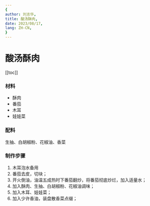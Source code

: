 ```yaml
---
{
author: 刘志华,
title: 酸汤酥肉,
date: 2023/08/17,
lang: ZH-CN,
}
---
```


# 酸汤酥肉

[[toc]]


### 材料
- 酥肉
- 番茄
- 木耳
- 娃娃菜

### 配料
生抽、白胡椒粉、花椒油、香菜


### 制作步骤
1. 木耳泡水备用
2. 番茄去皮，切块；
3. 开火倒油，油温五成热时下番茄翻炒，将番茄彻底炒烂，加入适量水；
4. 加入酥肉、生抽、白胡椒粉、花椒油调味；
5. 加入木耳、娃娃菜；
6. 加入少许香油，装盘散香菜点缀；

